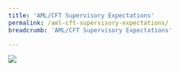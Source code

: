 ```yaml
---
title: 'AML/CFT Supervisory Expectations'
permalink: /aml-cft-supervisory-expectations/
breadcrumb: 'AML/CFT Supervisory Expectations'

---
```



<a href="/images/ACD-Supervisory Expectation-5Dec19.pdf" target="_blank"><img src="/images/ACD-Supervisory-Expectation-5Dec19.jpg"></a>
